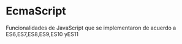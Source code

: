 ﻿# EcmaScript
Funcionalidades de JavaScript que  se implementaron de acuerdo a ES6,ES7,ES8,ES9,ES10 yES11

